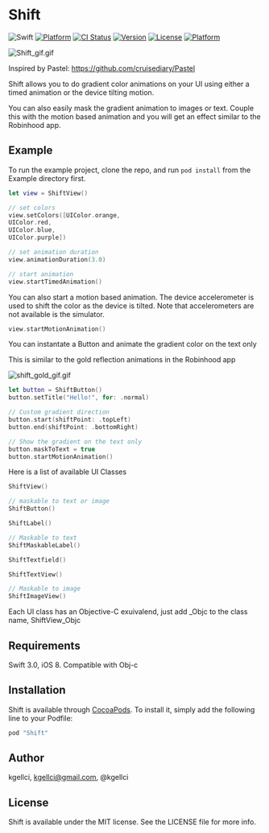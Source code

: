 # Shift

![Swift](https://img.shields.io/badge/Swift-3.0-orange.svg)
[![Platform](https://img.shields.io/cocoapods/p/Pastel.svg?style=flat)](http://cocoapods.org/pods/Pastel)
[![CI Status](http://img.shields.io/travis/kgellci/Shift.svg?style=flat)](https://travis-ci.org/kgellci/Shift)
[![Version](https://img.shields.io/cocoapods/v/Shift.svg?style=flat)](http://cocoapods.org/pods/Shift)
[![License](https://img.shields.io/cocoapods/l/Shift.svg?style=flat)](http://cocoapods.org/pods/Shift)
[![Platform](https://img.shields.io/cocoapods/p/Shift.svg?style=flat)](http://cocoapods.org/pods/Shift)

![Shift_gif.gif](README/Shift_gif.gif)

Inspired by Pastel: https://github.com/cruisediary/Pastel

Shift allows you to do gradient color animations on your UI using either a timed animation or the device tilting motion.

You can also easily mask the gradient animation to images or text.  Couple this with the motion based animation and 
you will get an effect similar to the Robinhood app.

## Example

To run the example project, clone the repo, and run `pod install` from the Example directory first.

```swift
let view = ShiftView()

// set colors
view.setColors([UIColor.orange,
UIColor.red,
UIColor.blue,
UIColor.purple])

// set animation duration
view.animationDuration(3.0)

// start animation
view.startTimedAnimation()

```

You can also start a motion based animation. The device accelerometer is used to shift the color as the device is tilted.
Note that accelerometers are not available is the simulator.

```swift
view.startMotionAnimation()
```

You can instantate a Button and animate the gradient color on the text only

This is similar to the gold reflection animations in the Robinhood app

![shift_gold_gif.gif](README/shift_gold_gif.gif)

```swift
let button = ShiftButton()
button.setTitle("Hello!", for: .normal)

// Custom gradient direction
button.start(shiftPoint: .topLeft)
button.end(shiftPoint: .bottomRight)

// Show the gradient on the text only
button.maskToText = true
button.startMotionAnimation()
```
Here is a list of available UI Classes

```swift
ShiftView()

// maskable to text or image
ShiftButton()

ShiftLabel()

// Maskable to text
ShiftMaskableLabel()

ShiftTextfield()

ShiftTextView()

// Maskable to image
ShiftImageView()
```

Each UI class has an Objective-C exuivalend, just add _Objc to the class name, ShiftView_Objc

## Requirements

Swift 3.0, iOS 8.  Compatible with Obj-c

## Installation

Shift is available through [CocoaPods](http://cocoapods.org). To install
it, simply add the following line to your Podfile:

```ruby
pod "Shift"
```

## Author

kgellci, kgellci@gmail.com, @kgellci

## License

Shift is available under the MIT license. See the LICENSE file for more info.
